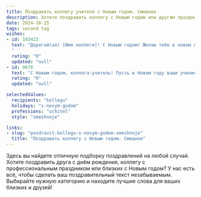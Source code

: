 ```yaml
---
title: Поздравить коллегу учителя с Новым годом. Смешное
description: Хотите поздравить коллегу с Новым годом или другим праздником? Наш ИИ создаст незабываемое поздравление, а вы обязательно выделитесь среди других.  
date: 2024-10-25
tags: second tag
wishes:
- id: 103423
  text: "Дорогой(ая) [Имя коллеги]! С Новым годом! Желаю тебе в новом году такого количества отличных оценок от учеников, чтобы голова кружилась от успехов, а нервы были крепче, чем стальные нервы робота-учителя из фантастического фильма! Пусть каникулы будут долгими, а дети – послушными (хотя бы иногда)!  Пусть зарплата тебя порадует не меньше, чем отличная пятерка в дневнике самого ленивого ученика! Счастливого Нового года!
  "
  rating: "0"
  updated: "null"
- id: 9678
  text: "С Новым годом, коллега-учитель! Пусть в Новом году ваши ученики будут послушными, как барашки, умными, как совы, и усердными, как муравьи. А ваши уроки станут такими же увлекательными, как путешествие по неизведанным странам, и познавательными, как энциклопедия. Желаем вам терпения супергероя, мудрости Соломона и чувства юмора неподражаемого Шерлока Холмса!"
  rating: "0"
  updated: "null"

selectedValues:
  recipients: "kollegu"
  holidays: "s-novym-godom"
  professions: "uchitel"
  style: "smeshnoje"

links:
- slug: "pozdravit-kollegu-s-novym-godom-smeshnoje"
  title: "Поздравить коллегу с Новым годом. Смешное"
---
```


Здесь вы найдете отличную подборку поздравлений на любой случай.
Хотите поздравить друга с днём рождения, коллегу с профессиональным праздником или близких с Новым годом? У нас есть всё, чтобы сделать ваш поздравительный текст незабываемым. Выбирайте нужную категорию и находите лучшие слова для ваших близких и друзей!
